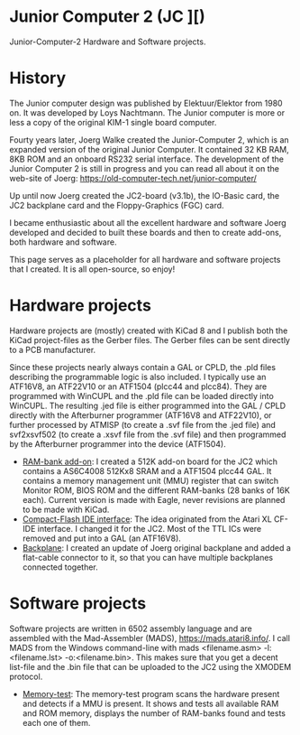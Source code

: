 # Junior Computer 2 (JC ][)
Junior-Computer-2 Hardware and Software projects.

# History
The Junior computer design was published by Elektuur/Elektor from 1980 on. It was developed by Loys Nachtmann. The Junior computer is more or less a copy of the original KIM-1 single board computer.

Fourty years later, Joerg Walke created the Junior-Computer 2, which is an expanded version of the original Junior Computer. It contained 32 KB RAM, 8KB ROM and an onboard RS232 serial interface. The development of the Junior Computer 2 is still in progress and you can read all about it on the web-site of Joerg: https://old-computer-tech.net/junior-computer/

Up until now Joerg created the JC2-board (v3.1b), the IO-Basic card, the JC2 backplane card and the Floppy-Graphics (FGC) card.

I became enthusiastic about all the excellent hardware and software Joerg developed and decided to built these boards and then to create add-ons, both hardware and software.

This page serves as a placeholder for all hardware and software projects that I created. It is all open-source, so enjoy!

# Hardware projects

Hardware projects are (mostly) created with KiCad 8 and I publish both the KiCad project-files as the Gerber files. The Gerber files can be sent directly to a PCB manufacturer.

Since these projects nearly always contain a GAL or CPLD, the .pld files describing the programmable logic is also included. I typically use an ATF16V8, an ATF22V10 or an ATF1504 (plcc44 and plcc84). They are programmed with WinCUPL and the .pld file can be loaded directly into WinCUPL. The resulting .jed file is either programmed into the GAL / CPLD directly with the Afterburner programmer (ATF16V8 and ATF22V10), or further processed by ATMISP (to create a .svf file from the .jed file) and svf2xsvf502 (to create a .xsvf file from the .svf file) and then programmed by the Afterburner programmer into the device (ATF1504).

- [RAM-bank add-on](./Hardware/rambank): I created a 512K add-on board for the JC2 which contains a AS6C4008 512Kx8 SRAM and a ATF1504 plcc44 GAL. It contains a memory management unit (MMU) register that can switch Monitor ROM, BIOS ROM and the different RAM-banks (28 banks of 16K each). Current version is made with Eagle, never revisions are planned to be made with KiCad.
- [Compact-Flash IDE interface](./Hardware/cf_ide): The idea originated from the Atari XL CF-IDE interface. I changed it for the JC2. Most of the TTL ICs were removed and put into a GAL (an ATF16V8).
- [Backplane](./Hardware/backplane/): I created an update of Joerg original backplane and added a flat-cable connector to it, so that you can have multiple backplanes connected together.

# Software projects

Software projects are written in 6502 assembly language and are assembled with the Mad-Assembler (MADS), https://mads.atari8.info/. I call MADS from the Windows command-line with mads <filename.asm> -l:<filename.lst> -o:<filename.bin>. This makes sure that you get a decent list-file and the .bin file that can be uploaded to the JC2 using the XMODEM protocol.

- [Memory-test](./Software/memtest): The memory-test program scans the hardware present and detects if a MMU is present. It shows and tests all available RAM and ROM memory, displays the number of RAM-banks found and tests each one of them.


